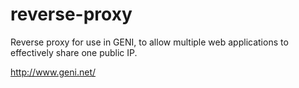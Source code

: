 reverse-proxy
=============

Reverse proxy for use in GENI, to allow multiple web applications to effectively share one public IP.

http://www.geni.net/
